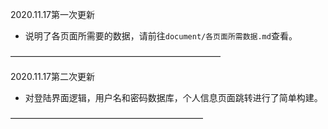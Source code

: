 2020.11.17第一次更新

- 说明了各页面所需要的数据，请前往`document/各页面所需数据.md`查看。


————————————————————————


2020.11.17第二次更新

- 对登陆界面逻辑，用户名和密码数据库，个人信息页面跳转进行了简单构建。


——————————————————————

